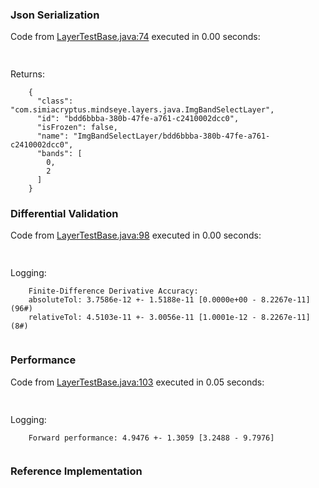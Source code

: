 ### Json Serialization
Code from [LayerTestBase.java:74](../../../../../../../../MindsEye/src/test/java/com/simiacryptus/mindseye/layers/LayerTestBase.java#L74) executed in 0.00 seconds: 
```java
  
```

Returns: 

```
    {
      "class": "com.simiacryptus.mindseye.layers.java.ImgBandSelectLayer",
      "id": "bdd6bbba-380b-47fe-a761-c2410002dcc0",
      "isFrozen": false,
      "name": "ImgBandSelectLayer/bdd6bbba-380b-47fe-a761-c2410002dcc0",
      "bands": [
        0,
        2
      ]
    }
```



### Differential Validation
Code from [LayerTestBase.java:98](../../../../../../../../MindsEye/src/test/java/com/simiacryptus/mindseye/layers/LayerTestBase.java#L98) executed in 0.00 seconds: 
```java
  
```
Logging: 
```
    Finite-Difference Derivative Accuracy:
    absoluteTol: 3.7586e-12 +- 1.5188e-11 [0.0000e+00 - 8.2267e-11] (96#)
    relativeTol: 4.5103e-11 +- 3.0056e-11 [1.0001e-12 - 8.2267e-11] (8#)
    
```

### Performance
Code from [LayerTestBase.java:103](../../../../../../../../MindsEye/src/test/java/com/simiacryptus/mindseye/layers/LayerTestBase.java#L103) executed in 0.05 seconds: 
```java
  
```
Logging: 
```
    Forward performance: 4.9476 +- 1.3059 [3.2488 - 9.7976]
    
```

### Reference Implementation
